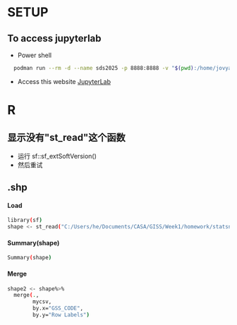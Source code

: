 # SETUP

## To access jupyterlab
- Power shell 
```sh
  podman run --rm -d --name sds2025 -p 8888:8888 -v "$(pwd):/home/jovyan/work" jreades/sds:2025-amd start.sh jupyter lab --LabApp.password='' --ServerApp.password='' --NotebookApp.token=''
```
- Access this website 
    [JupyterLab](http://localhost:8888/)

# R
## 显示没有"st_read"这个函数
- 运行 sf::sf_extSoftVersion()
- 然后重试

## .shp
#### Load 
```sh
library(sf)
shape <- st_read("C:/Users/he/Documents/CASA/GISS/Week1/homework/statsnz-territorial-authority-2018-generalised-SHP/territorial-authority-2018-generalised.shp")
```
####  Summary(shape)
```sh
Summary(shape)
```
#### Merge
```sh
shape2 <- shape%>%
  merge(.,
        mycsv,
        by.x="GSS_CODE", 
        by.y="Row Labels")

